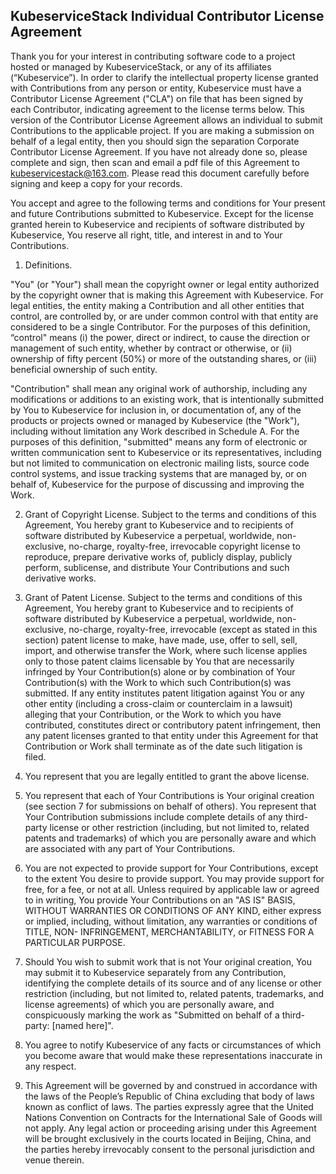 KubeserviceStack Individual Contributor License Agreement      
------------------------------------------------

Thank you for your interest in contributing software code to a project hosted or managed by KubeserviceStack, or any of its affiliates (“Kubeservice”). In order to clarify the intellectual property license granted with Contributions from any person or entity, Kubeservice must have a Contributor License Agreement ("CLA") on file that has been signed by each Contributor, indicating agreement to the license terms below.  This version of the Contributor License Agreement allows an individual to submit Contributions to the applicable project.  If you are making a submission on behalf of a legal entity, then you should sign the separation Corporate Contributor License Agreement. If you have not already done so, please complete and sign, then scan and email a pdf file of this Agreement to kubeservicestack@163.com.  Please read this document carefully before signing and keep a copy for your records.        

You accept and agree to the following terms and conditions for Your present and future Contributions submitted to Kubeservice. Except for the license granted herein to Kubeservice and recipients of software distributed by Kubeservice, You reserve all right, title, and interest in and to Your Contributions.

1. Definitions. 

 "You" (or "Your") shall mean the copyright owner or legal entity authorized by the copyright owner that is making this Agreement with Kubeservice. For legal entities, the entity making a Contribution and all other entities that control, are controlled by, or are under common control with that entity are considered to be a single Contributor. For the purposes of this definition, “control" means (i) the power, direct or indirect, to cause the direction or management of such entity, whether by contract or otherwise, or (ii) ownership of fifty percent (50%) or more of the outstanding shares, or (iii) beneficial ownership of such entity.

"Contribution" shall mean any original work of authorship, including any modifications or additions to an existing work, that is intentionally submitted by You to Kubeservice for inclusion in, or documentation of, any of the products or projects owned or managed by Kubeservice (the "Work"), including without limitation any Work described in Schedule A. For the purposes of this definition, "submitted" means any form of electronic or written communication sent to Kubeservice or its representatives, including but not limited to communication on electronic mailing lists, source code control systems, and issue tracking systems that are managed by, or on behalf of, Kubeservice for the purpose of discussing and improving the Work.

2. Grant of Copyright License. Subject to the terms and conditions of this Agreement, You hereby grant to Kubeservice and to recipients of software distributed by Kubeservice a perpetual, worldwide, non-exclusive, no-charge, royalty-free, irrevocable copyright license to reproduce, prepare derivative works of, publicly display, publicly perform, sublicense, and distribute Your Contributions and such derivative works.

3. Grant of Patent License. Subject to the terms and conditions of this Agreement, You hereby grant to Kubeservice and to recipients of software distributed by Kubeservice a perpetual, worldwide, non-exclusive, no-charge, royalty-free, irrevocable (except as stated in this section) patent license to make, have made, use, offer to sell, sell, import, and otherwise transfer the Work, where such license applies only to those patent claims licensable by You that are necessarily infringed by Your Contribution(s) alone or by combination of Your Contribution(s) with the Work to which such Contribution(s) was submitted. If any entity institutes patent litigation against You or any other entity (including a cross-claim or counterclaim in a lawsuit) alleging that your Contribution, or the Work to which you have contributed, constitutes direct or contributory patent infringement, then any patent licenses granted to that entity under this Agreement for that Contribution or Work shall terminate as of the date such litigation is filed.

4. You represent that you are legally entitled to grant the above license. 

5. You represent that each of Your Contributions is Your original creation (see section 7 for submissions on behalf of others).  You represent that Your Contribution submissions include complete details of any third-party license or other restriction (including, but not limited to, related patents and trademarks) of which you are personally aware and which are associated with any part of Your Contributions.

6. You are not expected to provide support for Your Contributions, except to the extent You desire to provide support. You may provide support for free, for a fee, or not at all. Unless required by applicable law or agreed to in writing, You provide Your Contributions on an "AS IS" BASIS, WITHOUT WARRANTIES OR CONDITIONS OF ANY KIND, either express or implied, including, without limitation, any warranties or conditions of TITLE, NON- INFRINGEMENT, MERCHANTABILITY, or FITNESS FOR A PARTICULAR PURPOSE.

7. Should You wish to submit work that is not Your original creation, You may submit it to Kubeservice separately from any Contribution, identifying the complete details of its source and of any license or other restriction (including, but not limited to, related patents, trademarks, and license agreements) of which you are personally aware, and conspicuously marking the work as "Submitted on behalf of a third-party: [named here]".

8. You agree to notify Kubeservice of any facts or circumstances of which you become aware that would make these representations inaccurate in any respect.

9. This Agreement will be governed by and construed in accordance with the laws of the People’s Republic of China excluding that body of laws known as conflict of laws.  The parties expressly agree that the United Nations Convention on Contracts for the International Sale of Goods will not apply.  Any legal action or proceeding arising under this Agreement will be brought exclusively in the courts located in Beijing, China, and the parties hereby irrevocably consent to the personal jurisdiction and venue therein.
